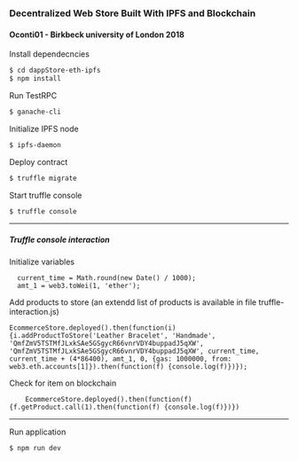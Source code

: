 
### Decentralized Web Store Built With IPFS and Blockchain
#### Oconti01 - Birkbeck university of London 2018



Install dependecncies
```sh
$ cd dappStore-eth-ipfs
$ npm install
```

Run TestRPC
```sh
$ ganache-cli
```

Initialize IPFS node
```sh
$ ipfs-daemon
```
Deploy contract 
```sh
$ truffle migrate
```
Start truffle console
```sh
$ truffle console
```


---

##### Truffle console interaction


Initialize variables
```language-javascript
  current_time = Math.round(new Date() / 1000);
  amt_1 = web3.toWei(1, 'ether');
```

Add products to store (an extendd list of products is available in file truffle-interaction.js)
```language-javascript
EcommerceStore.deployed().then(function(i) {i.addProductToStore('Leather Bracelet', 'Handmade', 'QmfZmV5TSTMfJLxkSAe5GSgycR66vnrVDY4buppadJ5qXW', 'QmfZmV5TSTMfJLxkSAe5GSgycR66vnrVDY4buppadJ5qXW', current_time, current_time + (4*86400), amt_1, 0, {gas: 1000000, from: web3.eth.accounts[1]}).then(function(f) {console.log(f)})});
```

Check for item on blockchain
```language-javascript
	EcommerceStore.deployed().then(function(f) {f.getProduct.call(1).then(function(f) {console.log(f)})})
```
---
Run application
```sh
$ npm run dev
```

